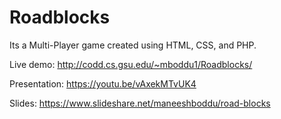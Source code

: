 # Roadblocks
Its a Multi-Player game created using HTML, CSS, and PHP.

Live demo: http://codd.cs.gsu.edu/~mboddu1/Roadblocks/

Presentation: https://youtu.be/vAxekMTvUK4

Slides: https://www.slideshare.net/maneeshboddu/road-blocks
